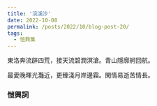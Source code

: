```yaml
---
title: '浣溪沙'
date: 2022-10-08
permalink: /posts/2022/10/blog-post-20/
tags:
  - 愷興集
---
```


東洛奔流辟四荒，接天流碧潤溟滄。青山隱廓舸回航。

最愛晚暉光灩近，更臻淺月岸邊霜。閑情易逝苦情長。

### 愷興詞